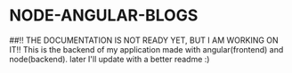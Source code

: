 # NODE-ANGULAR-BLOGS

##!! THE DOCUMENTATION IS NOT READY YET, BUT I AM WORKING ON IT!!
This is the backend of my application made with angular(frontend) and node(backend). later I'll update with a better readme :)
